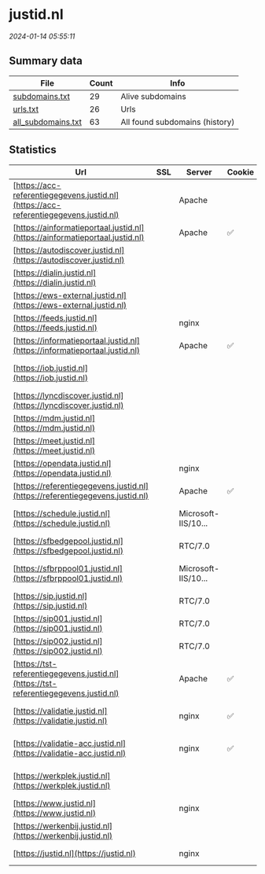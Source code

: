 # justid.nl
*2024-01-14 05:55:11*
## Summary data
| File       | Count | Info |
|------------|-------|------|
|[subdomains.txt](/data/justid.nl/subdomains.txt)|29|Alive subdomains|
|[urls.txt](/data/justid.nl/urls.txt)|26|Urls|
|[all_subdomains.txt](/data/justid.nl/all_subdomains.txt)|63|All found subdomains (history)|
## Statistics
| Url | SSL | Server | Cookie | HSTS | CSP | XFO | XXP | RP | Tech |Title |
|------------|-------|------|------|------|------|------|------|------|------|------|
|[https://acc-referentiegegevens.justid.nl](https://acc-referentiegegevens.justid.nl)| |Apache| | | | | | :white_check_mark: |Apache HTTP Server HSTS|A-Select Filter...|
|[https://ainformatieportaal.justid.nl](https://ainformatieportaal.justid.nl)| |Apache|:white_check_mark: |:white_check_mark: | :white_check_mark:| :white_check_mark: | | :white_check_mark: |Apache HTTP Server HSTS|A-Select Filter...|
|[https://autodiscover.justid.nl](https://autodiscover.justid.nl)| || | | | | | :white_check_mark: |||
|[https://dialin.justid.nl](https://dialin.justid.nl)| || | | | | | :white_check_mark: |||
|[https://ews-external.justid.nl](https://ews-external.justid.nl)| || | | | | | :white_check_mark: |||
|[https://feeds.justid.nl](https://feeds.justid.nl)| |nginx| |:white_check_mark: | | :white_check_mark: | :white_check_mark: | :white_check_mark: |HSTS Nginx||
|[https://informatieportaal.justid.nl](https://informatieportaal.justid.nl)| |Apache|:white_check_mark: |:white_check_mark: | :white_check_mark:| :white_check_mark: | | :white_check_mark: |Apache HTTP Server HSTS|A-Select Filter...|
|[https://iob.justid.nl](https://iob.justid.nl)| || |:white_check_mark: | | :white_check_mark: | :white_check_mark: | :white_check_mark: |HSTS Microsoft ASP.NET||
|[https://lyncdiscover.justid.nl](https://lyncdiscover.justid.nl)| || | | | | | :white_check_mark: |Azure||
|[https://mdm.justid.nl](https://mdm.justid.nl)| || | | | | | :white_check_mark: |HSTS||
|[https://meet.justid.nl](https://meet.justid.nl)| || |:white_check_mark: | | | | :white_check_mark: |Azure HSTS|Skype for Busine...|
|[https://opendata.justid.nl](https://opendata.justid.nl)| |nginx| |:white_check_mark: | | :white_check_mark: | :white_check_mark: | :white_check_mark: |HSTS Nginx||
|[https://referentiegegevens.justid.nl](https://referentiegegevens.justid.nl)| |Apache|:white_check_mark: |:white_check_mark: | :white_check_mark:| :white_check_mark: | | :white_check_mark: |Apache HTTP Server HSTS|A-Select Filter...|
|[https://schedule.justid.nl](https://schedule.justid.nl)| |Microsoft-IIS/10...| |:white_check_mark: | | | | :white_check_mark: |HSTS IIS:10.0 Windows Server|403 - Forbidden:...|
|[https://sfbedgepool.justid.nl](https://sfbedgepool.justid.nl)| |RTC/7.0| |:white_check_mark: | | | | :white_check_mark: |HSTS||
|[https://sfbrppool01.justid.nl](https://sfbrppool01.justid.nl)| |Microsoft-IIS/10...| |:white_check_mark: | | | | :white_check_mark: |HSTS IIS:10.0 Windows Server|403 - Forbidden:...|
|[https://sip.justid.nl](https://sip.justid.nl)| |RTC/7.0| |:white_check_mark: | | | | :white_check_mark: |HSTS||
|[https://sip001.justid.nl](https://sip001.justid.nl)| |RTC/7.0| |:white_check_mark: | | | | :white_check_mark: |HSTS||
|[https://sip002.justid.nl](https://sip002.justid.nl)| |RTC/7.0| |:white_check_mark: | | | | :white_check_mark: |HSTS||
|[https://tst-referentiegegevens.justid.nl](https://tst-referentiegegevens.justid.nl)| |Apache|:white_check_mark: |:white_check_mark: | :white_check_mark:| :white_check_mark: | | :white_check_mark: |Apache HTTP Server HSTS|A-Select Filter...|
|[https://validatie.justid.nl](https://validatie.justid.nl)| |nginx|:white_check_mark: |:white_check_mark: | | :white_check_mark: | | :white_check_mark: |Bootstrap:3.4.0 Django HSTS Nginx Python|Valideer uw docu...|
|[https://validatie-acc.justid.nl](https://validatie-acc.justid.nl)| |nginx|:white_check_mark: |:white_check_mark: | | :white_check_mark: | | :white_check_mark: |Bootstrap:5.0.2 Django HSTS Nginx Python|Valideer uw docu...|
|[https://werkplek.justid.nl](https://werkplek.justid.nl)| || |:white_check_mark: | | :white_check_mark: | :white_check_mark: | :white_check_mark: |HSTS Microsoft ASP.NET||
|[https://www.justid.nl](https://www.justid.nl)| |nginx| |:white_check_mark: |:warning: | :white_check_mark: | :white_check_mark: | :white_check_mark: |Bloomreach HSTS Nginx|Home | Justitiël...|
|[https://werkenbij.justid.nl](https://werkenbij.justid.nl)| || |:white_check_mark: | | :white_check_mark: | | :white_check_mark: |HSTS|Object moved|
|[https://justid.nl](https://justid.nl)| |nginx| |:white_check_mark: |:warning: | :white_check_mark: | :white_check_mark: | :white_check_mark: |HSTS Nginx|301 Moved Perman...|